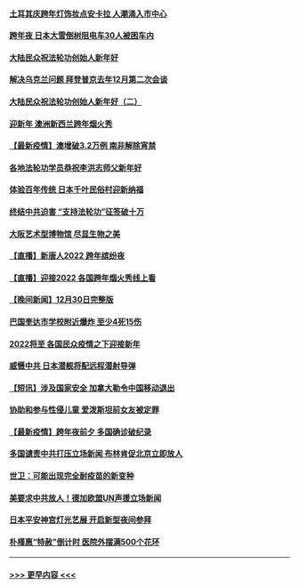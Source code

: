 #### [土耳其庆跨年灯饰妆点安卡拉 人潮涌入市中心](../pages/prog202/a103309054.md?t=01011250) 
#### [跨年夜 日本大雪倒树阻电车30人被困车内](../pages/prog202/a103309019.md?t=01011250) 
#### [大陆民众祝法轮功创始人新年好](../pages/prog202/a103308650.md?t=01011250) 
#### [解决乌克兰问题 拜登普京去年12月第二次会谈](../pages/prog202/a103308858.md?t=01011250) 
#### [大陆民众祝法轮功创始人新年好（二）](../pages/prog202/a103308646.md?t=01011250) 
#### [迎新年 澳洲新西兰跨年烟火秀](../pages/prog202/a103308706.md?t=01011250) 
#### [【最新疫情】澳增破3.2万例 南非解除宵禁](../pages/prog202/a103308683.md?t=01011250) 
#### [各地法轮功学员恭祝李洪志师父新年好](../pages/prog202/a103308618.md?t=01011250) 
#### [体验百年传统 日本千叶民俗村迎新纳福](../pages/prog202/a103308484.md?t=01011250) 
#### [终结中共迫害 “支持法轮功”征签破十万](../pages/prog202/a103308597.md?t=01011250) 
#### [大阪艺术型博物馆 尽显生物之美](../pages/prog202/a103308384.md?t=01011250) 
#### [【直播】新唐人2022 跨年缤纷夜](../pages/prog202/a103303736.md?t=01011250) 
#### [【直播】迎接2022 各国跨年烟火秀线上看](../pages/prog202/a103308120.md?t=01011250) 
#### [【晚间新闻】12月30日完整版](../pages/prog202/a103307967.md?t=01011250) 
#### [巴国奎达市学校附近爆炸 至少4死15伤](../pages/prog202/a103307970.md?t=01011250) 
#### [2022将至 各国民众疫情之下迎接新年](../pages/prog202/a103307787.md?t=01011250) 
#### [威慑中共 日本潜舰将配远程潜射导弹](../pages/prog202/a103307756.md?t=01011250) 
#### [【短讯】涉及国家安全 加拿大勒令中国移动退出](../pages/prog202/a103307497.md?t=01011250) 
#### [协助和参与性侵儿童 爱泼斯坦前女友被定罪](../pages/prog202/a103307555.md?t=01011250) 
#### [【最新疫情】跨年夜前夕 多国确诊破纪录](../pages/prog202/a103307514.md?t=01011250) 
#### [多国谴责中共打压立场新闻 布林肯促北京立即放人](../pages/prog202/a103307473.md?t=01011250) 
#### [世卫：可能出现完全耐疫苗的新变种](../pages/prog202/a103306914.md?t=01011250) 
#### [美要求中共放人！德加欧盟UN声援立场新闻](../pages/prog202/a103306865.md?t=01011250) 
#### [日本平安神宫灯光艺展 开启新型夜间参拜](../pages/prog202/a103306858.md?t=01011250) 
#### [朴槿惠“特赦”倒计时 医院外摆满500个花环](../pages/prog202/a103306880.md?t=01011250) 

----
#### [ >>> 更早内容 <<< ](../indexes/prog202-earlier.md)
